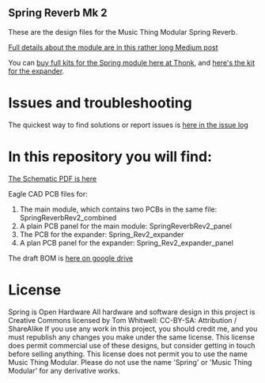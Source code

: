 ## Spring Reverb Mk 2

These are the design files for the Music Thing Modular Spring Reverb. 

[Full details about the module are in this rather long Medium post](https://medium.com/music-thing-modular-notes/everything-i-know-about-spring-reverb-1fb4b32abf87) 

You can [buy full kits for the Spring module here at Thonk](https://www.thonk.co.uk/shop/mtm-spring-reverb-mkii-kit/?utm_source=github), and [here's the kit for the expander](https://www.thonk.co.uk/shop/mtm-spring-expander-kit/?utm_source=github). 

# Issues and troubleshooting 
The quickest way to find solutions or report issues is [here in the issue log](https://github.com/TomWhitwell/Spring-Reverb-Mk-2/issues)

# In this repository you will find: 

[The Schematic PDF is here](https://github.com/TomWhitwell/Spring-Reverb-Mk-2/raw/master/Collateral/SpringReverbMk2-Schematic.pdf) 

Eagle CAD PCB files for:  
1. The main module, which contains two PCBs in the same file: SpringReverbRev2_combined
2. A plain PCB panel for the main module: SpringReverbRev2_panel
3. The PCB for the expander: Spring_Rev2_expander
4. A plan PCB panel for the expander: Spring_Rev2_expander_panel

The draft BOM is [here on google drive](https://docs.google.com/spreadsheets/d/1CzZeQc7hFVf5DQ_6vUL5soYb9Bh4oqvPB2Zx_D7NQ_I/edit?usp=sharing)

# License

Spring is Open Hardware
All hardware and software design in this project is Creative Commons licensed by Tom Whitwell: CC-BY-SA: Attribution / ShareAlike
If you use any work in this project, you should credit me, and you must republish any changes you make under the same license.
This license does permit commercial use of these designs, but consider getting in touch before selling anything.
This license does not permit you to use the name Music Thing Modular. Please do not use the name 'Spring' or 'Music Thing Modular' for any derivative works. 
